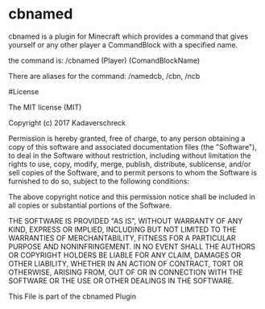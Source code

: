 # cbnamed
cbnamed is a plugin for Minecraft which provides a command that gives yourself
or any other player a CommandBlock with a specified name.

the command is: /cbnamed (Player) (ComandBlockName)

There are aliases for the command: /namedcb, /cbn, /ncb

#License

The MIT license (MIT)

Copyright (c) 2017 Kadaverschreck

Permission is hereby granted, free of charge, to any person obtaining a copy
of this software and associated documentation files (the "Software"), to deal
in the Software without restriction, including without limitation the rights
to use, copy, modify, merge, publish, distribute, sublicense, and/or sell
copies of the Software, and to permit persons to whom the Software is
furnished to do so, subject to the following conditions:

The above copyright notice and this permission notice shall be included in all
copies or substantial portions of the Software.

THE SOFTWARE IS PROVIDED "AS IS", WITHOUT WARRANTY OF ANY KIND, EXPRESS OR
IMPLIED, INCLUDING BUT NOT LIMITED TO THE WARRANTIES OF MERCHANTABILITY,
FITNESS FOR A PARTICULAR PURPOSE AND NONINFRINGEMENT. IN NO EVENT SHALL THE
AUTHORS OR COPYRIGHT HOLDERS BE LIABLE FOR ANY CLAIM, DAMAGES OR OTHER
LIABILITY, WHETHER IN AN ACTION OF CONTRACT, TORT OR OTHERWISE, ARISING FROM,
OUT OF OR IN CONNECTION WITH THE SOFTWARE OR THE USE OR OTHER DEALINGS IN THE
SOFTWARE.

This File is part of the cbnamed Plugin
